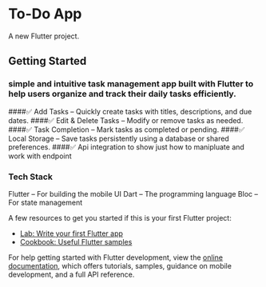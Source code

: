 # To-Do App

A new Flutter project.

## Getting Started

### simple and intuitive task management app built with Flutter to help users organize and track their daily tasks efficiently.
####✅ Add Tasks – Quickly create tasks with titles, descriptions, and due dates.
####✅ Edit & Delete Tasks – Modify or remove tasks as needed.
####✅ Task Completion – Mark tasks as completed or pending.
####✅ Local Storage – Save tasks persistently using a database or shared preferences.
####✅ Api integration to show just how to manipluate and work with endpoint
### Tech Stack
Flutter – For building the mobile UI
Dart – The programming language
Bloc – For state management

A few resources to get you started if this is your first Flutter project:

- [Lab: Write your first Flutter app](https://docs.flutter.dev/get-started/codelab)
- [Cookbook: Useful Flutter samples](https://docs.flutter.dev/cookbook)

For help getting started with Flutter development, view the
[online documentation](https://docs.flutter.dev/), which offers tutorials,
samples, guidance on mobile development, and a full API reference.
